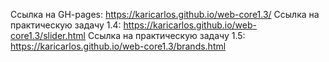 Ссылка на GH-pages: https://karicarlos.github.io/web-core1.3/ 
Ссылка на практическую задачу 1.4: https://karicarlos.github.io/web-core1.3/slider.html
Ссылка на практическую задачу 1.5: https://karicarlos.github.io/web-core1.3/brands.html
